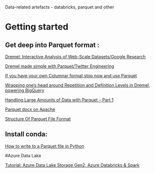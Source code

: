Data-related artefacts - databricks, parquet and other

# Getting started
## Get deep into Parquet format :
[Dremel: Interactive Analysis of Web-Scale Datasets/Google Research](https://research.google/pubs/pub36632/)

[Dremel made simple with Parquet/Twitter Engineering](https://blog.twitter.com/engineering/en_us/a/2013/dremel-made-simple-with-parquet.html)

[If you have your own Columnar format,stop now and use Parquet](http://www.hpts.ws/papers/2015/lightning/Parquet-HPTS-Lightning-talk.pdf)

[Wrapping one’s head around Repetition and Definition Levels in Dremel, powering BigQuery](https://medium.com/@pallerlaakshay/wrapping-head-around-repetition-and-definition-levels-in-dremel-powering-bigquery-c1a33c9695da)

[Handling Large Amounts of Data with Parquet – Part 1](https://miuv.blog/2018/08/21/handling-large-amounts-of-data-with-parquet-part-1/)

[Parquet docx on Apache](https://parquet.apache.org/documentation/latest/)

[Structure Of Parquet File Format](https://luminousmen.com/post/big-data-file-formats)


## Install conda:
[How to write to a Parquet file in Python](https://easydata.engineering/how-to-write-parquet-file-in-python)


#Azure Data Lake 

[Tutorial: Azure Data Lake Storage Gen2, Azure Databricks & Spark](https://docs.microsoft.com/en-us/azure/storage/blobs/data-lake-storage-use-databricks-spark)
